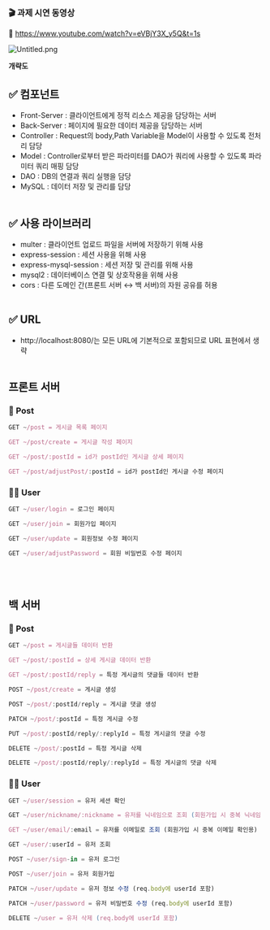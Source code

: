 ### 🎬 과제 시연 동영상

🔗 https://www.youtube.com/watch?v=eVBjY3X_y5Q&t=1s


![Untitled.png](https://prod-files-secure.s3.us-west-2.amazonaws.com/bb5077a0-34b6-47db-8986-b6046377123f/56d834a4-a10e-4b09-8d81-ecad283dd8b1/Untitled.png)


**개략도**

## ✅ 컴포넌트


- Front-Server : 클라이언트에게 정적 리소스 제공을 담당하는 서버
- Back-Server : 페이지에 필요한 데이터 제공을 담당하는 서버
- Controller : Request의 body,Path Variable을 Model이 사용할 수 있도록 전처리 담당
- Model : Controller로부터 받은 파라미터를 DAO가 쿼리에 사용할 수 있도록  파라미터 쿼리 매핑 담당
- DAO : DB의 연결과 쿼리 실행을 담당
- MySQL : 데이터 저장 및 관리를 담당<br></br>

## ✅ 사용 라이브러리


- multer : 클라이언트 업로드 파일을 서버에 저장하기 위해 사용
- express-session : 세션 사용을 위해 사용
- express-mysql-session : 세션 저장 및 관리를 위해 사용
- mysql2 : 데이터베이스 연결 및 상호작용을 위해 사용
- cors : 다른 도메인 간(프론트 서버 ↔ 백 서버)의 자원 공유를 허용<br></br>

## ✅ URL


- http://localhost:8080/는 모든 URL에 기본적으로 포함되므로 URL 표현에서 생략<br></br>

## 프론트 서버

### 📄 Post

```jsx
GET ~/post = 게시글 목록 페이지

GET ~/post/create = 게시글 작성 페이지

GET ~/post/:postId = id가 postId인 게시글 상세 페이지

GET ~/post/adjustPost/:postId = id가 postId인 게시글 수정 페이지
```

### 👨‍💼 User

```jsx
GET ~/user/login = 로그인 페이지

GET ~/user/join = 회원가입 페이지

GET ~/user/update = 회원정보 수정 페이지

GET ~/user/adjustPassword = 회원 비밀번호 수정 페이지
```
<br></br>
## 백 서버

### 📄 Post

```jsx
GET ~/post = 게시글들 데이터 반환

GET ~/post/:postId = 상세 게시글 데이터 반환

GET ~/post/:postId/reply = 특정 게시글의 댓글들 데이터 반환

POST ~/post/create = 게시글 생성

POST ~/post/:postId/reply = 게시글 댓글 생성

PATCH ~/post/:postId = 특정 게시글 수정 

PUT ~/post/:postId/reply/:replyId = 특정 게시글의 댓글 수정

DELETE ~/post/:postId = 특정 게시글 삭제

DELETE ~/post/:postId/reply/:replyId = 특정 게시글의 댓글 삭제
```

### 👨‍💼 User

```jsx
GET ~/user/session = 유저 세션 확인

GET ~/user/nickname/:nickname = 유저를 닉네임으로 조회 (회원가입 시 중복 닉네임 확인용)

GET ~/user/email/:email = 유저를 이메일로 조회 (회원가입 시 중복 이메일 확인용)

GET ~/user/:userId = 유저 조회 

POST ~/user/sign-in = 유저 로그인 

POST ~/user/join = 유저 회원가입

PATCH ~/user/update = 유저 정보 수정 (req.body에 userId 포함)

PATCH ~/user/password = 유저 비밀번호 수정 (req.body에 userId 포함)

DELETE ~/user = 유저 삭제 (req.body에 userId 포함)
```
